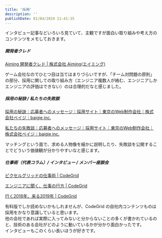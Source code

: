 ```yaml
---
title: '採用'
description: ''
publishDate: 01/04/2019 21:41:35
---
```


<p>インタビュー記事などいろいろ見ていて、主観ですが面白い取り組みや考え方のコンテンツをメモしておきます。</p>

<h5>開発者クレド</h5>

<p><a href="https://aiming-inc.com/ja/developer-credo/">Aiming &#x958B;&#x767A;&#x8005;&#x30AF;&#x30EC;&#x30C9; | &#x682A;&#x5F0F;&#x4F1A;&#x793E; Aiming(&#x30A8;&#x30A4;&#x30DF;&#x30F3;&#x30B0;)</a></p>

<p>ゲーム会社なのでひとつ目は当てはまりづらいですが、「チーム対問題の原則」の部分、採用に関しての取り組み方（エンジニア複数人が絡む、エンジニアしかエンジニアの評価はできない）のは合理的だなと感じました。</p>

<h5>採用の秘訣 / 私たちの失敗談</h5>

<p><a href="https://baigie.me/job/message/tips/">&#x63A1;&#x7528;&#x306E;&#x79D8;&#x8A23;&#xFF5C;&#x5FDC;&#x52DF;&#x8005;&#x3078;&#x306E;&#x30E1;&#x30C3;&#x30BB;&#x30FC;&#x30B8;&#xFF5C;&#x63A1;&#x7528;&#x30B5;&#x30A4;&#x30C8;&#xFF5C;&#x6771;&#x4EAC;&#x306E;Web&#x5236;&#x4F5C;&#x4F1A;&#x793E;&#xFF5C;&#x682A;&#x5F0F;&#x4F1A;&#x793E;&#x30D9;&#x30A4;&#x30B8;&#xFF5C;baigie inc.</a></p>

<p><a href="https://baigie.me/job/message/mistake/">&#x79C1;&#x305F;&#x3061;&#x306E;&#x5931;&#x6557;&#x8AC7;&#xFF5C;&#x5FDC;&#x52DF;&#x8005;&#x3078;&#x306E;&#x30E1;&#x30C3;&#x30BB;&#x30FC;&#x30B8;&#xFF5C;&#x63A1;&#x7528;&#x30B5;&#x30A4;&#x30C8;&#xFF5C;&#x6771;&#x4EAC;&#x306E;Web&#x5236;&#x4F5C;&#x4F1A;&#x793E;&#xFF5C;&#x682A;&#x5F0F;&#x4F1A;&#x793E;&#x30D9;&#x30A4;&#x30B8;&#xFF5C;baigie inc.</a></p>

<p>マッチングという面で、求める人物像を細かに説明したり、失敗談を公開することでどういう価値観が分かりやすいなと感じます。</p>

<h5>仕事術（代表コラム）/ インタビュー / メンバー座談会</h5>

<p><a href="https://app.codegrid.net/series/pix-works/">&#x30D4;&#x30AF;&#x30BB;&#x30EB;&#x30B0;&#x30EA;&#x30C3;&#x30C9;&#x306E;&#x4ED5;&#x4E8B;&#x8853; | CodeGrid</a></p>

<p><a href="https://app.codegrid.net/series/future-works/">&#x30A8;&#x30F3;&#x30B8;&#x30CB;&#x30A2;&#x306B;&#x805E;&#x304F;&#x3001;&#x4ED5;&#x4E8B;&#x306E;&#x884C;&#x65B9; | CodeGrid</a></p>

<p><a href="https://app.codegrid.net/series/2018-round-up/">&#x884C;&#x304F;2018&#x5E74;&#x3001;&#x6765;&#x308B;2019&#x5E74; | CodeGrid</a></p>

<p>有料版でしか読めないかもしれませんが、CodeGrid の自社内コンテンツものは採用をかなり意識していると思います。<br/>
他の会社であれば実際に入ってみないと分からないことの多くが書かれているのと、技術のある会社がどのように動いているかが分かり面白かったです。<br/>
インタビューもこのくらい長いほうが好きです。</p>
